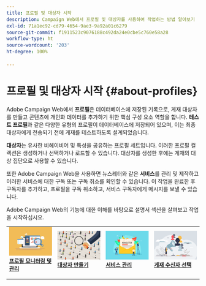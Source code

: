 ```yaml
---
title: 프로필 및 대상자 시작
description: Campaign Web에서 프로필 및 대상자를 사용하여 작업하는 방법 알아보기
exl-id: 71a1ec92-cd79-4654-9ae3-9a92a01c6279
source-git-commit: f1911523c9076188c492da24e0cbe5c760e58a28
workflow-type: ht
source-wordcount: '203'
ht-degree: 100%

---
```


# 프로필 및 대상자 시작 {#about-profiles}

Adobe Campaign Web에서 **프로필**&#x200B;은 데이터베이스에 저장된 기록으로, 게재 대상자를 만들고 콘텐츠에 개인화 데이터를 추가하기 위한 핵심 구성 요소 역할을 합니다. **테스트 프로필**&#x200B;과 같은 다양한 유형의 프로필이 데이터베이스에 저장되어 있으며, 이는 최종 대상자에게 전송되기 전에 게재를 테스트하도록 설계되었습니다.

**대상자**&#x200B;는 유사한 비헤이비어 및 특성을 공유하는 프로필 세트입니다. 이러한 프로필 컬렉션은 생성하거나 선택하거나 로드할 수 있습니다. 대상자를 생성한 후에는 게재의 대상 집단으로 사용할 수 있습니다.

또한 Adobe Campaign Web을 사용하면 뉴스레터와 같은 **서비스**&#x200B;를 관리 및 제작하고 이러한 서비스에 대한 구독 또는 구독 취소를 확인할 수 있습니다. 이 작업을 완료한 후 구독자를 추가하고, 프로필을 구독 취소하고, 서비스 구독자에게 메시지를 보낼 수 있습니다.

Adobe Campaign Web의 기능에 대한 이해를 바탕으로 설명서 섹션을 살펴보고 작업을 시작하십시오.

<table style="table-layout:fixed"><tr style="border: 0;">
<td>
<a href="about-recipients.md">
<img src="../assets/do-not-localize/profiles-audiences-profile.png" alt="프로필 이미지 모니터링 및 관리">
</a>
<div>
<a href="about-recipients.md"><strong>프로필 모니터링 및 관리</strong></a>
</div>
<p>
</td>
<td>
<a href="create-audience.md">
<img src="../assets/do-not-localize/profiles-audiences-audience.png" alt="대상자 이미지 만들기">
</a>
<div><a href="create-audience.md"><strong>대상자 만들기</strong>
</div>
<p>
</td>
<td>
<a href="manage-services.md">
<img src="../assets/do-not-localize/profiles-audiences-service.png" alt="서비스 이미지 관리">
</a>
<div>
<a href="manage-services.md"><strong>서비스 관리</strong></a>
</div>
<p></td>
<td>
<a href="add-audience.md">
<img src="../assets/do-not-localize/profiles-audiences-deliveries.png" alt="게재 수신자 이미지 선택">
</a>
<div>
<a href="add-audience.md"><strong>게재 수신자 선택</strong></a>
</div>
<p></td>
</tr></table>